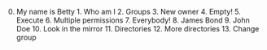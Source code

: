 0. My name is Betty 1. Who am I 2. Groups 3. New owner 4. Empty! 5. Execute 6. Multiple permissions 7. Everybody! 8. James Bond 9. John Doe 10. Look in the mirror 11. Directories 12. More directories 13. Change group


